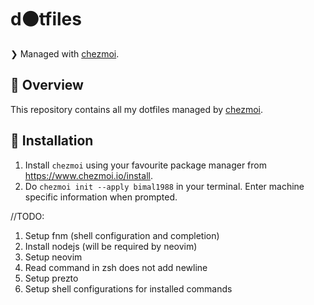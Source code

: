 # d⚫️tfiles

❯ Managed with [chezmoi](https://www.chezmoi.io).

## 📖 Overview

This repository contains all my dotfiles managed by [chezmoi](https://github.com/twpayne/chezmoi). 

## 📍 Installation

1. Install `chezmoi` using your favourite package manager from https://www.chezmoi.io/install.
2. Do `chezmoi init --apply bimal1988` in your terminal. Enter machine specific information when prompted.

//TODO:
1. Setup fnm (shell configuration and completion)
2. Install nodejs (will be required by neovim)
3. Setup neovim
4. Read command in zsh does not add newline
5. Setup prezto
6. Setup shell configurations for installed commands